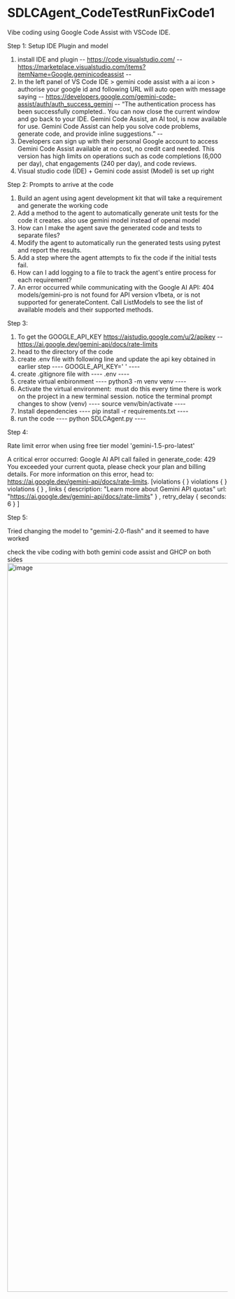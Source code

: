 # SDLCAgent_CodeTestRunFixCode1

Vibe coding using Google Code Assist with VSCode IDE. 

Step 1: Setup IDE Plugin and model

1. install IDE and plugin 
 -- https://code.visualstudio.com/ -- 
https://marketplace.visualstudio.com/items?itemName=Google.geminicodeassist -- 
2. In the left panel of VS Code IDE > gemini code assist with a ai icon > authorise your google id and following URL will auto open with message saying
 -- https://developers.google.com/gemini-code-assist/auth/auth_success_gemini -- 
“The authentication process has been successfully completed.. You can now close the current window and go back to your IDE. Gemini Code Assist, an AI tool, is now available for use. Gemini Code Assist can help you solve code problems, generate code, and provide inline suggestions.” -- 
3. Developers can sign up with their personal Google account to access Gemini Code Assist available at no cost, no credit card needed. This version has high limits on operations such as code completions (6,000 per day), chat engagements (240 per day), and code reviews. 
4. Visual studio code (IDE) + Gemini code assist (Model) is set up right

Step 2: 
Prompts to arrive at the code
1. Build an agent using agent development kit that will take a requirement and generate the working code
2. Add a method to the agent to automatically generate unit tests for the code it creates. also use gemini model instead of openai model
3. How can I make the agent save the generated code and tests to separate files?
4. Modify the agent to automatically run the generated tests using pytest and report the results.
5. Add a step where the agent attempts to fix the code if the initial tests fail.
6. How can I add logging to a file to track the agent's entire process for each requirement?
7. An error occurred while communicating with the Google AI API: 404 models/gemini-pro is not found for API version v1beta, or is not supported for generateContent. Call ListModels to see the list of available models and their supported methods.

Step 3:
1. To get the GOOGLE_API_KEY 
https://aistudio.google.com/u/2/apikey -- 
https://ai.google.dev/gemini-api/docs/rate-limits
2. head to the directory of the code
3. create .env file with following line and update the api key obtained in earlier step
 ---- GOOGLE_API_KEY=' '  ---- 
4. create .gitignore file with
 ---- .env  ---- 
5. create virtual enbironment
 ---- python3 -m venv venv ---- 
6. Activate the virtual environment:  must do this every time there is work on the project in a new terminal session. notice the terminal prompt changes to show (venv)
 ---- source venv/bin/activate ---- 
7. Install dependencies
 ---- pip install -r requirements.txt ---- 
8. run the code
 ---- python SDLCAgent.py ---- 

Step 4:

Rate limit error when using free tier model 'gemini-1.5-pro-latest' 

A critical error occurred: Google AI API call failed in generate_code: 429 You exceeded your current quota, please check your plan and billing details. For more information on this error, head to: https://ai.google.dev/gemini-api/docs/rate-limits. [violations {
}
violations {
}
violations {
}
, links {
  description: "Learn more about Gemini API quotas"
  url: "https://ai.google.dev/gemini-api/docs/rate-limits"
}
, retry_delay {
  seconds: 6
}
]

Step 5:

Tried changing the model to "gemini-2.0-flash" and it seemed to have worked

check the vibe coding with both gemini code assist and GHCP on both sides
<img width="2880" height="1666" alt="image" src="https://github.com/user-attachments/assets/e35d0ac6-c0b6-4244-8c21-cc3d90e9495a" />

